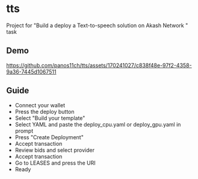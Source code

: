 # tts
Project for "Build a deploy a Text-to-speech solution on Akash Network " task

## Demo

https://github.com/panos11ch/tts/assets/170241027/c838f48e-97f2-4358-9a36-7445d1067511


## Guide

- Connect your wallet
- Press the deploy button
- Select "Build your template"
- Select YAML and paste the deploy_cpu.yaml or deploy_gpu.yaml in prompt
- Press "Create Deployment"
- Accept transaction
- Review bids and select provider
- Accept transaction
- Go to LEASES and press the URI
- Ready 
